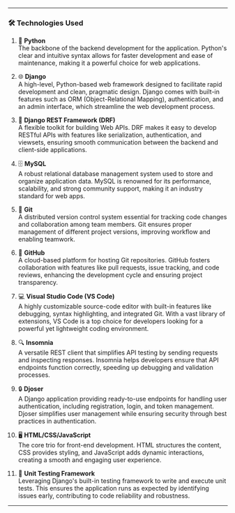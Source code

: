 
---

### 🛠️ **Technologies Used**

1. 🐍 **Python**  
   The backbone of the backend development for the application. Python's clear and intuitive syntax allows for faster development and ease of maintenance, making it a powerful choice for web applications.

2. 🌐 **Django**  
   A high-level, Python-based web framework designed to facilitate rapid development and clean, pragmatic design. Django comes with built-in features such as ORM (Object-Relational Mapping), authentication, and an admin interface, which streamline the web development process.

3. 🔗 **Django REST Framework (DRF)**  
   A flexible toolkit for building Web APIs. DRF makes it easy to develop RESTful APIs with features like serialization, authentication, and viewsets, ensuring smooth communication between the backend and client-side applications.

4. 🗄️ **MySQL**  
   A robust relational database management system used to store and organize application data. MySQL is renowned for its performance, scalability, and strong community support, making it an industry standard for web apps.

5. 🌳 **Git**  
   A distributed version control system essential for tracking code changes and collaboration among team members. Git ensures proper management of different project versions, improving workflow and enabling teamwork.

6. 🐙 **GitHub**  
   A cloud-based platform for hosting Git repositories. GitHub fosters collaboration with features like pull requests, issue tracking, and code reviews, enhancing the development cycle and ensuring project transparency.

7. 💻 **Visual Studio Code (VS Code)**  
   A highly customizable source-code editor with built-in features like debugging, syntax highlighting, and integrated Git. With a vast library of extensions, VS Code is a top choice for developers looking for a powerful yet lightweight coding environment.

8. 🔍 **Insomnia**  
   A versatile REST client that simplifies API testing by sending requests and inspecting responses. Insomnia helps developers ensure that API endpoints function correctly, speeding up debugging and validation processes.

9. 🔒 **Djoser**  
   A Django application providing ready-to-use endpoints for handling user authentication, including registration, login, and token management. Djoser simplifies user management while ensuring security through best practices in authentication.

10. 🖥️ **HTML/CSS/JavaScript**  
    The core trio for front-end development. HTML structures the content, CSS provides styling, and JavaScript adds dynamic interactions, creating a smooth and engaging user experience.

11. 🧪 **Unit Testing Framework**  
    Leveraging Django's built-in testing framework to write and execute unit tests. This ensures the application runs as expected by identifying issues early, contributing to code reliability and robustness.

---
